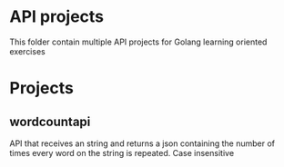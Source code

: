 # API projects
This folder contain multiple API projects for Golang learning oriented exercises
# Projects
## wordcountapi
API that receives an string and returns a json containing the number of times every word on the string is repeated. Case insensitive